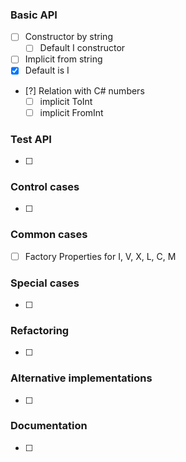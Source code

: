 ### Basic API
- [ ] Constructor by string
  - [ ] Default I constructor
- [ ] Implicit from string
- [x] Default is I
- [?] Relation with C# numbers
  - [ ] implicit ToInt
  - [ ] implicit FromInt

### Test API
- [ ] 

### Control cases
- [ ] 

### Common cases 
- [ ] Factory Properties for I, V, X, L, C, M

### Special cases
- [ ] 

### Refactoring
- [ ]

### Alternative implementations
- [ ]  
    
### Documentation
- [ ] 
